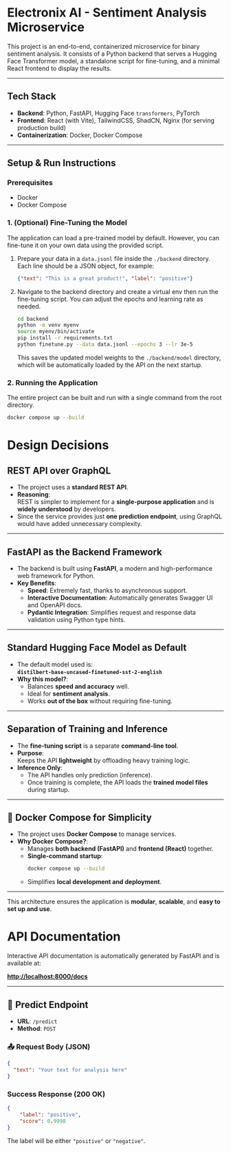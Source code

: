# Electronix AI - Sentiment Analysis Microservice

This project is an end-to-end, containerized microservice for binary sentiment analysis. It consists of a Python backend that serves a Hugging Face Transformer model, a standalone script for fine-tuning, and a minimal React frontend to display the results.

---

## Tech Stack

-   **Backend**: Python, FastAPI, Hugging Face `transformers`, PyTorch
-   **Frontend**: React (with Vite), TailwindCSS, ShadCN, Nginx (for serving production build)
-   **Containerization**: Docker, Docker Compose

---

## Setup & Run Instructions

### Prerequisites

-   Docker
-   Docker Compose

### 1. (Optional) Fine-Tuning the Model

The application can load a pre-trained model by default. However, you can fine-tune it on your own data using the provided script.

1.  Prepare your data in a `data.jsonl` file inside the `./backend` directory. Each line should be a JSON object, for example:
    ```json
    {"text": "This is a great product!", "label": "positive"}
    ```
2.  Navigate to the backend directory and create a virtual env then run the fine-tuning script. You can adjust the epochs and learning rate as needed.
    ```bash
    cd backend
    python -m venv myenv
    source myenv/bin/activate
    pip install -r requirements.txt
    python finetune.py --data data.jsonl --epochs 3 --lr 3e-5
    ```
    This saves the updated model weights to the `./backend/model` directory, which will be automatically loaded by the API on the next startup.

### 2. Running the Application

The entire project can be built and run with a single command from the root directory.

```bash
docker compose up --build
```



# Design Decisions



## REST API over GraphQL

- The project uses a **standard REST API**.
- **Reasoning**:  
  REST is simpler to implement for a **single-purpose application** and is **widely understood** by developers.
- Since the service provides just **one prediction endpoint**, using GraphQL would have added unnecessary complexity.

---

## FastAPI as the Backend Framework

- The backend is built using **FastAPI**, a modern and high-performance web framework for Python.
- **Key Benefits**:
  - **Speed**: Extremely fast, thanks to asynchronous support.
  - **Interactive Documentation**: Automatically generates Swagger UI and OpenAPI docs.
  - **Pydantic Integration**: Simplifies request and response data validation using Python type hints.

---

## Standard Hugging Face Model as Default

- The default model used is:  
  **`distilbert-base-uncased-finetuned-sst-2-english`**
- **Why this model?**:
  - Balances **speed and accuracy** well.
  - Ideal for **sentiment analysis**.
  - Works **out of the box** without requiring fine-tuning.

---

## Separation of Training and Inference

- The **fine-tuning script** is a separate **command-line tool**.
- **Purpose**:  
  Keeps the API **lightweight** by offloading heavy training logic.
- **Inference Only**:
  - The API handles only prediction (inference).
  - Once training is complete, the API loads the **trained model files** during startup.

---

## 🐳 Docker Compose for Simplicity

- The project uses **Docker Compose** to manage services.
- **Why Docker Compose?**:
  - Manages **both backend (FastAPI)** and **frontend (React)** together.
  - **Single-command startup**:  
    ```bash
    docker compose up --build
    ```
  - Simplifies **local development and deployment**.

---

This architecture ensures the application is **modular**, **scalable**, and **easy to set up and use**.


# API Documentation

Interactive API documentation is automatically generated by FastAPI and is available at:

**[http://localhost:8000/docs](http://localhost:8000/docs)**

---

## 📍 Predict Endpoint

- **URL**: `/predict`  
- **Method**: `POST`  

### 📤 Request Body (JSON)

```json
{
  "text": "Your text for analysis here"
}
```
### Success Response (200 OK)

```json
{
    "label": "positive",
    "score": 0.9998
}
```
The label will be either `"positive"` or `"negative"`.


